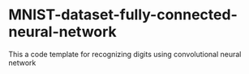 # MNIST-dataset-fully-connected-neural-network
This a code template for recognizing digits using convolutional neural network

